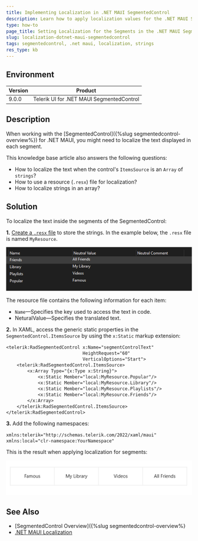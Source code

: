 ```yaml
---
title: Implementing Localization in .NET MAUI SegmentedControl
description: Learn how to apply localization values for the .NET MAUI SegmentedControl component to customize the strings in the ItemsSource.
type: how-to
page_title: Setting Localization for the Segments in the .NET MAUI SegmentedControl
slug: localization-dotnet-maui-segmentedcontrol
tags: segmentedcontrol, .net maui, localization, strings
res_type: kb
---
```


## Environment

| Version | Product |
| ------- | ------- |
| 9.0.0 | Telerik UI for .NET MAUI SegmentedControl |

## Description

When working with the [SegmentedControl]({%slug segmentedcontrol-overview%}) for .NET MAUI, you might need to localize the text displayed in each segment.

This knowledge base article also answers the following questions:

* How to localize the text when the control's `ItemsSource` is an `Array` of `strings`?
* How to use a resource (`.resx`) file for localization?
* How to localize strings in an array?

## Solution

To localize the text inside the segments of the SegmentedControl: 

**1.** [Create a `.resx` file](https://learn.microsoft.com/en-us/dotnet/maui/fundamentals/localization?view=net-maui-9.0#create-resource-files-to-store-strings) to store the strings. In the example below, the `.resx` file is named `MyResource`.

![.NET MAUI Resource file for localization](images/myresource-file.png)

The resource file contains the following information for each item:

* `Name`&mdash;Specifies the key used to access the text in code.
* NeturalValue&mdash;Specifies the translated text.

**2.** In XAML, access the generic static properties in the `SegmentedControl.ItemsSource` by using the `x:Static` markup extension:

```XAML
<telerik:RadSegmentedControl x:Name="segmentControlText"
                             HeightRequest="60"
                             VerticalOptions="Start">
    <telerik:RadSegmentedControl.ItemsSource>
        <x:Array Type="{x:Type x:String}">
            <x:Static Member="local:MyResource.Popular"/>
            <x:Static Member="local:MyResource.Library"/>
            <x:Static Member="local:MyResource.Playlists"/>
            <x:Static Member="local:MyResource.Friends"/>
        </x:Array>
    </telerik:RadSegmentedControl.ItemsSource>
</telerik:RadSegmentedControl>
```

**3.** Add the following namespaces:

```XAML
xmlns:telerik="http://schemas.telerik.com/2022/xaml/maui"
xmlns:local="clr-namespace:YourNamespace"
```

This is the result when applying localization for segments:

![.NET MAUI SegmentedControl localization](images/localization-segment-result.png)

## See Also

- [SegmentedControl Overview]({%slug segmentedcontrol-overview%}
- [.NET MAUI Localization](https://learn.microsoft.com/en-us/dotnet/maui/fundamentals/localization?view=net-maui-9.0)

